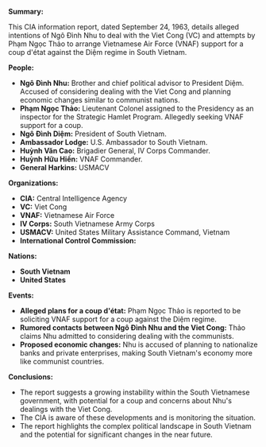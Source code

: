 **Summary:**

This CIA information report, dated September 24, 1963, details alleged intentions of Ngô Đình Nhu to deal with the Viet Cong (VC) and attempts by Phạm Ngọc Thảo to arrange Vietnamese Air Force (VNAF) support for a coup d'état against the Diệm regime in South Vietnam.

**People:**

*   **Ngô Đình Nhu:** Brother and chief political advisor to President Diệm. Accused of considering dealing with the Viet Cong and planning economic changes similar to communist nations.
*   **Phạm Ngọc Thảo:** Lieutenant Colonel assigned to the Presidency as an inspector for the Strategic Hamlet Program. Allegedly seeking VNAF support for a coup.
*   **Ngô Đình Diệm:** President of South Vietnam.
*   **Ambassador Lodge:** U.S. Ambassador to South Vietnam.
*   **Huỳnh Văn Cao:** Brigadier General, IV Corps Commander.
*   **Huỳnh Hữu Hiền:** VNAF Commander.
*   **General Harkins:** USMACV

**Organizations:**

*   **CIA:** Central Intelligence Agency
*   **VC:** Viet Cong
*   **VNAF:** Vietnamese Air Force
*   **IV Corps:** South Vietnamese Army Corps
*   **USMACV:** United States Military Assistance Command, Vietnam
*   **International Control Commission:**

**Nations:**

*   **South Vietnam**
*   **United States**

**Events:**

*   **Alleged plans for a coup d'état:** Phạm Ngọc Thảo is reported to be soliciting VNAF support for a coup against the Diệm regime.
*   **Rumored contacts between Ngô Đình Nhu and the Viet Cong:** Thảo claims Nhu admitted to considering dealing with the communists.
*   **Proposed economic changes:** Nhu is accused of planning to nationalize banks and private enterprises, making South Vietnam's economy more like communist countries.

**Conclusions:**

*   The report suggests a growing instability within the South Vietnamese government, with potential for a coup and concerns about Nhu's dealings with the Viet Cong.
*   The CIA is aware of these developments and is monitoring the situation.
*   The report highlights the complex political landscape in South Vietnam and the potential for significant changes in the near future.

